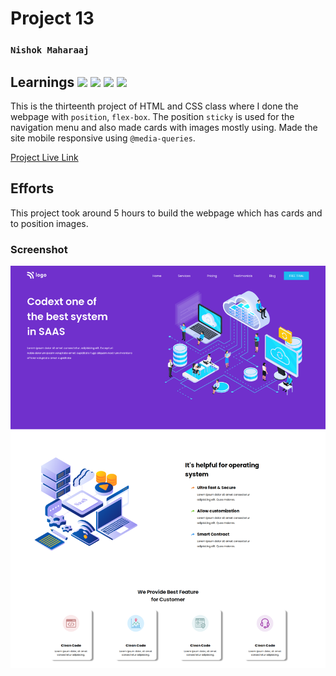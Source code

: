 # Project 13

### `Nishok Maharaaj`

## Learnings ![](https://img.shields.io/badge/Language-HTML-orange) ![](https://img.shields.io/badge/Language-CSS-green) ![](https://img.shields.io/badge/CSS-Position-yellow) ![](https://img.shields.io/badge/CSS-Flexbox-blue)

This is the thirteenth project of HTML and CSS class where I done the webpage with `position`, `flex-box`. The position `sticky` is used for the navigation menu and also made cards with images mostly using. Made the site mobile responsive using `@media-queries`.

[Project Live Link](https://nishok-html-css-proj13.netlify.app/)

## Efforts

This project took around 5 hours to build the webpage which has cards and to position images.

### Screenshot

![Project 13](./output13.png)
